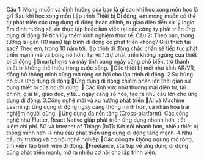 Câu 1: Mong muốn và định hướng của bạn là gì sau khi học xong môn học là gì?
Sau khi học xong môn Lập trình Thiết bị Di động, em mong muốn có thể tự phát triển các ứng dụng di động hoàn chỉnh, từ giao diện đến xử lý logic. Em định hướng sẽ xin thực tập hoặc làm việc tại các công ty phát triển ứng dụng di động để tích lũy thêm kinh nghiệm thực tế.
Câu 2: Theo bạn, trong tương lai gần (10 năm) lập trình di động có phát triển không? Giải thích tại sao?
Theo em, trong 10 năm tới, lập trình di động chắc chắn sẽ tiếp tục phát triển mạnh mẽ và bùng nổ hơn. Tại vì:
1.Sự phát triển không ngừng của thiết bị di động
Smartphone và máy tính bảng ngày càng phổ biến, trở thành thiết bị không thể thiếu trong cuộc sống.
Các thiết bị mới như kính AR/VR, đồng hồ thông minh cũng mở rộng cơ hội cho lập trình di động.
2.Sự bùng nổ của ứng dụng di động
Ứng dụng di động chiếm phần lớn thời gian sử dụng thiết bị của người dùng.
Các lĩnh vực như thương mại điện tử, tài chính, giải trí, giáo dục, y tế… ngày càng số hóa, tạo ra nhu cầu lớn cho ứng dụng di động.
3.Công nghệ mới và xu hướng phát triển
AI và Machine Learning: Ứng dụng di động ngày càng thông minh hơn, cá nhân hóa trải nghiệm người dùng.
Ứng dụng đa nền tảng (Cross-platform): Các công nghệ như Flutter, React Native giúp phát triển ứng dụng nhanh hơn, tiết kiệm chi phí.
5G và Internet of Things (IoT): Kết nối nhanh hơn, nhiều thiết bị thông minh hơn → nhu cầu phát triển ứng dụng di động tăng mạnh.
4.Nhu cầu thị trường và cơ hội nghề nghiệp
Các công ty không ngừng mở rộng, tìm kiếm lập trình viên di động.
Freelance, startup về ứng dụng di động cũng phát triển mạnh, mở ra nhiều cơ hội cho lập trình viên.
